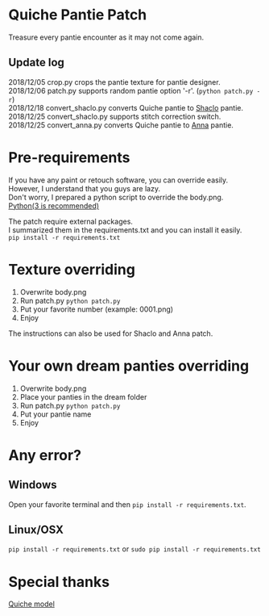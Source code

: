 # Quiche Pantie Patch
Treasure every pantie encounter as it may not come again.

## Update log
2018/12/05 crop.py crops the pantie texture for pantie designer.  
2018/12/06 patch.py supports random pantie option '-r'. (`python patch.py -r`)  
2018/12/18 convert_shaclo.py converts Quiche pantie to [Shaclo](https://tomori-hikage.booth.pm/items/987296) pantie.  
2018/12/25 convert_shaclo.py supports stitch correction switch.  
2018/12/25 convert_anna.py converts Quiche pantie to [Anna](https://wakonoatorie.booth.pm/items/1067958) pantie.  

# Pre-requirements
If you have any paint or retouch software, you can override easily.  
However, I understand that you guys are lazy.   
Don't worry, I prepared a python script to override the body.png.  
[Python(3 is recommended)](https://www.python.org/downloads/)

The patch require external packages.  
I summarized them in the requirements.txt and you can install it easily.  
`pip install -r requirements.txt`

# Texture overriding
1. Overwrite body.png
2. Run patch.py `python patch.py`
3. Put your favorite number (example: 0001.png)
4. Enjoy

The instructions can also be used for Shaclo and Anna patch.  

# Your own dream panties overriding
1. Overwrite body.png
1. Place your panties in the dream folder
2. Run patch.py `python patch.py`
3. Put your pantie name
4. Enjoy

# Any error?
## Windows
Open your favorite terminal and then `pip install -r requirements.txt`.
## Linux/OSX
`pip install -r requirements.txt` or `sudo pip install -r requirements.txt`

# Special thanks
[Quiche model](https://mutachannel.booth.pm/items/954376)
